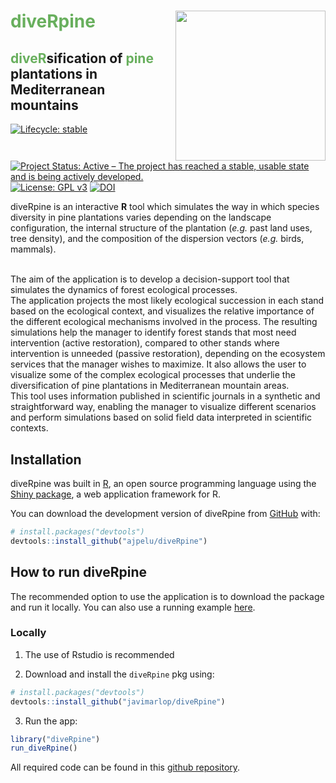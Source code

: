 
<!-- README.md is generated from README.Rmd. Please edit that file -->

# <span style="color:#68AF5D">diveRpine</span> <img src="man/figures/logo.png" align="right" width="240"/>

## <span style="color:#68AF5D">**diveR**</span>sification of <span style="color:#68AF5D">**pine**</span> plantations in Mediterranean mountains

<!-- badges: start -->

[![Lifecycle:
stable](https://img.shields.io/badge/lifecycle-stable-blue.svg)](https://www.tidyverse.org/lifecycle/#stable)
[![Project Status: Active – The project has reached a stable, usable
state and is being actively
developed.](https://www.repostatus.org/badges/latest/active.svg)](https://www.repostatus.org/#active)
[![License: GPL
v3](https://img.shields.io/badge/License-GPLv3-blue.svg)](https://www.gnu.org/licenses/gpl-3.0)
[![DOI](https://zenodo.org/badge/DOI/10.5281/zenodo.3697818.svg)](https://doi.org/10.5281/zenodo.3697818)
<!-- badges: end -->

diveRpine is an interactive **R** tool which simulates the way in which
species diversity in pine plantations varies depending on the landscape
configuration, the internal structure of the plantation (*e.g.* past
land uses, tree density), and the composition of the dispersion vectors
(*e.g.* birds, mammals).

<br> The aim of the application is to develop a decision-support tool
that simulates the dynamics of forest ecological processes. <br> The
application projects the most likely ecological succession in each stand
based on the ecological context, and visualizes the relative importance
of the different ecological mechanisms involved in the process. The
resulting simulations help the manager to identify forest stands that
most need intervention (active restoration), compared to other stands
where intervention is unneeded (passive restoration), depending on the
ecosystem services that the manager wishes to maximize. It also allows
the user to visualize some of the complex ecological processes that
underlie the diversification of pine plantations in Mediterranean
mountain areas. <br> This tool uses information published in scientific
journals in a synthetic and straightforward way, enabling the manager to
visualize different scenarios and perform simulations based on solid
field data interpreted in scientific contexts.

## Installation

diveRpine was built in [R](https://www.r-project.org), an open source
programming language using the [Shiny
package](https://shiny.rstudio.com), a web application framework for R.

You can download the development version of diveRpine from
[GitHub](https://github.com/ajpelu/diveRpine) with:

``` r
# install.packages("devtools")
devtools::install_github("ajpelu/diveRpine")
```

## How to run diveRpine

The recommended option to use the application is to download the package
and run it locally. You can also use a running example
[here](http://vlab.iecolab.es/ajpelu/diveRpine_app/).

### Locally

1.  The use of Rstudio is recommended

2.  Download and install the `diveRpine` pkg using:

``` r
# install.packages("devtools")
devtools::install_github("javimarlop/diveRpine")
```

3.  Run the app:

``` r
library("diveRpine")
run_diveRpine()
```

All required code can be found in this [github
repository](https://github.com/ajpelu/diveRpine).

